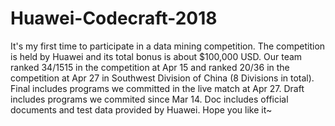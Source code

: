# Huawei-Codecraft-2018
It's my first time to participate in a data mining competition. The competition is held by Huawei and its total bonus is about $100,000 USD. Our team ranked 34/1515 in the competition at Apr 15 and ranked 20/36 in the competition at Apr 27 in Southwest Division of China (8 Divisions in total). Final includes programs we committed in the live match at Apr 27. Draft includes programs we commited since Mar 14. Doc includes official documents and test data provided by Huawei. Hope you like it~
